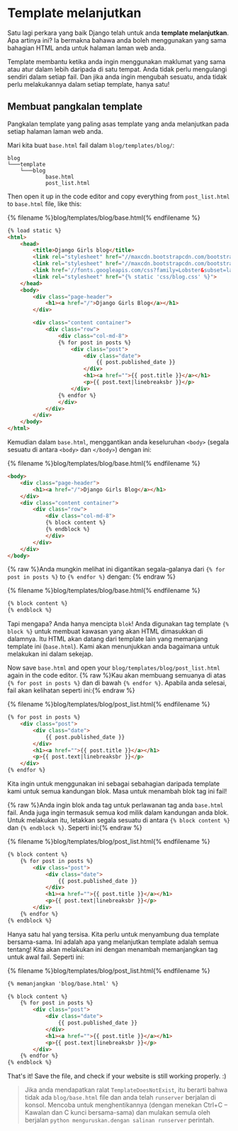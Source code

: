 # Template melanjutkan

Satu lagi perkara yang baik Django telah untuk anda **template melanjutkan**. Apa artinya ini? Ia bermakna bahawa anda boleh menggunakan yang sama bahagian HTML anda untuk halaman laman web anda.

Template membantu ketika anda ingin menggunakan maklumat yang sama atau atur dalam lebih daripada di satu tempat. Anda tidak perlu mengulangi sendiri dalam setiap fail. Dan jika anda ingin mengubah sesuatu, anda tidak perlu melakukannya dalam setiap template, hanya satu!

## Membuat pangkalan template

Pangkalan template yang paling asas template yang anda melanjutkan pada setiap halaman laman web anda.

Mari kita buat `base.html` fail dalam `blog/templates/blog/`:

    blog
    └───template
        └───blog
                base.html
                post_list.html
    

Then open it up in the code editor and copy everything from `post_list.html` to `base.html` file, like this:

{% filename %}blog/templates/blog/base.html{% endfilename %}

```html
{% load static %}
<html>
    <head>
        <title>Django Girls blog</title>
        <link rel="stylesheet" href="//maxcdn.bootstrapcdn.com/bootstrap/3.2.0/css/bootstrap.min.css">
        <link rel="stylesheet" href="//maxcdn.bootstrapcdn.com/bootstrap/3.2.0/css/bootstrap-theme.min.css">
        <link href='//fonts.googleapis.com/css?family=Lobster&subset=latin,latin-ext' rel='stylesheet' type='text/css'>
        <link rel="stylesheet" href="{% static 'css/blog.css' %}">
    </head>
    <body>
        <div class="page-header">
            <h1><a href="/">Django Girls Blog</a></h1>
        </div>

        <div class="content container">
            <div class="row">
                <div class="col-md-8">
                {% for post in posts %}
                    <div class="post">
                        <div class="date">
                            {{ post.published_date }}
                        </div>
                        <h1><a href="">{{ post.title }}</a></h1>
                        <p>{{ post.text|linebreaksbr }}</p>
                    </div>
                {% endfor %}
                </div>
            </div>
        </div>
    </body>
</html>
```

Kemudian dalam `base.html`, menggantikan anda keseluruhan `<body>` (segala sesuatu di antara `<body>` dan `</body>`) dengan ini:

{% filename %}blog/templates/blog/base.html{% endfilename %}

```html
<body>
    <div class="page-header">
        <h1><a href="/">Django Girls Blog</a></h1>
    </div>
    <div class="content container">
        <div class="row">
            <div class="col-md-8">
            {% block content %}
            {% endblock %}
            </div>
        </div>
    </div>
</body>
```

{% raw %}Anda mungkin melihat ini digantikan segala-galanya dari `{% for post in posts %}` to `{% endfor %}` dengan: {% endraw %}

{% filename %}blog/templates/blog/base.html{% endfilename %}

```html
{% block content %}
{% endblock %}
```

Tapi mengapa? Anda hanya mencipta `blok`! Anda digunakan tag template `{% block %}` untuk membuat kawasan yang akan HTML dimasukkan di dalamnya. Itu HTML akan datang dari template lain yang memanjang template ini (`base.html`). Kami akan menunjukkan anda bagaimana untuk melakukan ini dalam sekejap.

Now save `base.html` and open your `blog/templates/blog/post_list.html` again in the code editor. {% raw %}Kau akan membuang semuanya di atas `{% for post in posts %}` dan di bawah `{% endfor %}`. Apabila anda selesai, fail akan kelihatan seperti ini:{% endraw %}

{% filename %}blog/templates/blog/post_list.html{% endfilename %}

```html
{% for post in posts %}
    <div class="post">
        <div class="date">
            {{ post.published_date }}
        </div>
        <h1><a href="">{{ post.title }}</a></h1>
        <p>{{ post.text|linebreaksbr }}</p>
    </div>
{% endfor %}
```

Kita ingin untuk menggunakan ini sebagai sebahagian daripada template kami untuk semua kandungan blok. Masa untuk menambah blok tag ini fail!

{% raw %}Anda ingin blok anda tag untuk perlawanan tag anda `base.html` fail. Anda juga ingin termasuk semua kod milik dalam kandungan anda blok. Untuk melakukan itu, letakkan segala sesuatu di antara `{% block content %}` dan `{% endblock %}`. Seperti ini:{% endraw %}

{% filename %}blog/templates/blog/post_list.html{% endfilename %}

```html
{% block content %}
    {% for post in posts %}
        <div class="post">
            <div class="date">
                {{ post.published_date }}
            </div>
            <h1><a href="">{{ post.title }}</a></h1>
            <p>{{ post.text|linebreaksbr }}</p>
        </div>
    {% endfor %}
{% endblock %}
```

Hanya satu hal yang tersisa. Kita perlu untuk menyambung dua template bersama-sama. Ini adalah apa yang melanjutkan template adalah semua tentang! Kita akan melakukan ini dengan menambah memanjangkan tag untuk awal fail. Seperti ini:

{% filename %}blog/templates/blog/post_list.html{% endfilename %}

```html
{% memanjangkan 'blog/base.html' %}

{% block content %}
    {% for post in posts %}
        <div class="post">
            <div class="date">
                {{ post.published_date }}
            </div>
            <h1><a href="">{{ post.title }}</a></h1>
            <p>{{ post.text|linebreaksbr }}</p>
        </div>
    {% endfor %}
{% endblock %}
```

That's it! Save the file, and check if your website is still working properly. :)

> Jika anda mendapatkan ralat `TemplateDoesNotExist`, itu berarti bahwa tidak ada `blog/base.html` file dan anda telah `runserver` berjalan di konsol. Mencoba untuk menghentikannya (dengan menekan Ctrl+C – Kawalan dan C kunci bersama-sama) dan mulakan semula oleh berjalan `python menguruskan.dengan salinan runserver` perintah.